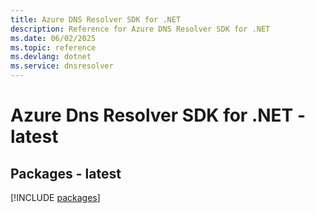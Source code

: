 ```yaml
---
title: Azure DNS Resolver SDK for .NET
description: Reference for Azure DNS Resolver SDK for .NET
ms.date: 06/02/2025
ms.topic: reference
ms.devlang: dotnet
ms.service: dnsresolver
---
```

# Azure Dns Resolver SDK for .NET - latest
## Packages - latest
[!INCLUDE [packages](dns-resolver-index.md)]